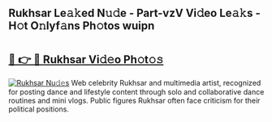 ## Rukhsar Le𝚊𝚔ed N𝚞𝚍e - Part-vzV Vi𝚍eo Le𝚊𝚔s - H𝚘t O𝚗lyf𝚊ns Ph𝚘tos wuipn

# <h2><a href="http://hfcypai.feru.top/?c=Rukhsar">🔗 👉 🔴 Rukhsar Vi𝚍𝚎o Ph𝚘t𝚘𝚜</a></h2>

[![Rukhsar Nu𝚍𝚎s](https://i.imgur.com/0TWrTi3.gif)](http://hfcypai.feru.top/?c=Rukhsar)
Web celebrity Rukhsar and multimedia artist, recognized for posting dance and lifestyle content through solo and collaborative dance routines and mini vlogs. Public figures Rukhsar often face criticism for their political positions. 
